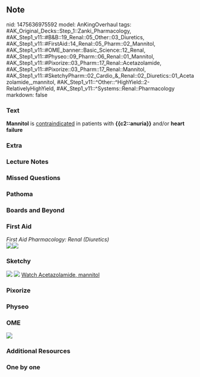 ## Note
nid: 1475636975592
model: AnKingOverhaul
tags: #AK_Original_Decks::Step_1::Zanki_Pharmacology, #AK_Step1_v11::#B&B::19_Renal::05_Other::03_Diuretics, #AK_Step1_v11::#FirstAid::14_Renal::05_Pharm::02_Mannitol, #AK_Step1_v11::#OME_banner::Basic_Science::12_Renal, #AK_Step1_v11::#Physeo::09_Pharm::06_Renal::01_Mannitol, #AK_Step1_v11::#Pixorize::03_Pharm::17_Renal::Acetazolamide, #AK_Step1_v11::#Pixorize::03_Pharm::17_Renal::Mannitol, #AK_Step1_v11::#SketchyPharm::02_Cardio_&_Renal::02_Diuretics::01_Acetazolamide,_mannitol, #AK_Step1_v11::^Other::^HighYield::2-RelativelyHighYield, #AK_Step1_v11::^Systems::Renal::Pharmacology
markdown: false

### Text
<div>
  <b>Mannitol</b> is <u>contraindicated</u> in patients with
  <b>{{c2::anuria}}</b> and/or <b>heart failure</b>
</div>

### Extra


### Lecture Notes


### Missed Questions


### Pathoma


### Boards and Beyond


### First Aid
<div>
  <i>First Aid Pharmacology: Renal (Diuretics)</i>
</div><img src="paste-193866233806851.jpg"><img src=
"paste-195395242164227.jpg">

### Sketchy
<img src="Screen%20Shot%202019-09-15%20at%207.54.26%20PM.png">
<img src="Screen%20Shot%202019-09-17%20at%209.44.47%20AM.png">
<a href=
"https://dashboard.sketchy.com/study/medical/courses/medical-pharmacology/units/medical-pharmacology-cardiovascular-renal/videos/medical-pharmacology-cardiovascular-and-renal-diuretics-acetazolamide-mannitol?utm_source=anki&utm_medium=partnership&utm_campaign=february_update&utm_content=medical">
Watch Acetazolamide, mannitol</a>

### Pixorize


### Physeo


### OME
<div class="ome-widget">
  <a href="https://onlinemeded.org/spa/renal?ref=anki"><img src=
  "_OME_AnkiFlashcards_Topic_3.png"></a>
</div>

### Additional Resources


### One by one

